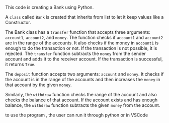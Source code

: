 This code is creating a Bank using Python.

A `class` called `Bank` is created that inherits from list to let it keep values like a Constructor.

The Bank class has a `transfer` function that accepts three arguments: `account1`, `account2`, and `money`. The function checks if `account1` and `account2` are in the range of the accounts. It also checks if the money in `account1` is enough to do the transaction or not. If the transaction is not possible, it is rejected. The `transfer` function subtracts the `money` from the sender account and adds it to the receiver account. If the transaction is successful, it returns `True`.

The `deposit` function accepts two arguments: `account` and `money`. It checks if the account is in the range of the accounts and then increases the `money` in that account by the given `money`.

Similarly, the `withdraw` function checks the range of the account and also checks the balance of that account. If the account exists and has enough balance, the `withdraw` function subtracts the given `money` from the account.

to use the program , the user can run it through python or in VSCode
